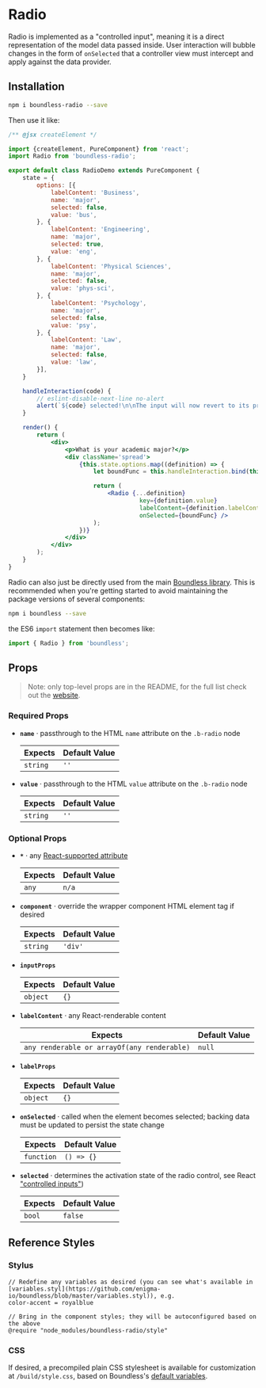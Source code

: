 <!---
THIS IS AN AUTOGENERATED FILE. EDIT PACKAGES/BOUNDLESS-RADIO/INDEX.JS INSTEAD.
-->
# Radio

Radio is implemented as a "controlled input", meaning it is a direct representation of the model data passed inside. User interaction will bubble changes in the form of `onSelected` that a controller view must intercept and apply against the data provider.

## Installation

```bash
npm i boundless-radio --save
```

Then use it like:


```jsx
/** @jsx createElement */

import {createElement, PureComponent} from 'react';
import Radio from 'boundless-radio';

export default class RadioDemo extends PureComponent {
    state = {
        options: [{
            labelContent: 'Business',
            name: 'major',
            selected: false,
            value: 'bus',
        }, {
            labelContent: 'Engineering',
            name: 'major',
            selected: true,
            value: 'eng',
        }, {
            labelContent: 'Physical Sciences',
            name: 'major',
            selected: false,
            value: 'phys-sci',
        }, {
            labelContent: 'Psychology',
            name: 'major',
            selected: false,
            value: 'psy',
        }, {
            labelContent: 'Law',
            name: 'major',
            selected: false,
            value: 'law',
        }],
    }

    handleInteraction(code) {
        // eslint-disable-next-line no-alert
        alert(`${code} selected!\n\nThe input will now revert to its previous state because this demo does not persist model changes.`);
    }

    render() {
        return (
            <div>
                <p>What is your academic major?</p>
                <div className='spread'>
                    {this.state.options.map((definition) => {
                        let boundFunc = this.handleInteraction.bind(this, definition.value);

                        return (
                            <Radio {...definition}
                                     key={definition.value}
                                     labelContent={definition.labelContent}
                                     onSelected={boundFunc} />
                        );
                    })}
                </div>
            </div>
        );
    }
}
```



Radio can also just be directly used from the main [Boundless library](https://www.npmjs.com/package/boundless). This is recommended when you're getting started to avoid maintaining the package versions of several components:

```bash
npm i boundless --save
```

the ES6 `import` statement then becomes like:

```js
import { Radio } from 'boundless';
```



## Props

> Note: only top-level props are in the README, for the full list check out the [website](https://boundless.js.org/Radio).

### Required Props

- __`name`__ &middot; passthrough to the HTML `name` attribute on the `.b-radio` node

  Expects | Default Value
  ---     | ---
  `string` | `''`

- __`value`__ &middot; passthrough to the HTML `value` attribute on the `.b-radio` node

  Expects | Default Value
  ---     | ---
  `string` | `''`


### Optional Props

- __`*`__ &middot; any [React-supported attribute](https://facebook.github.io/react/docs/tags-and-attributes.html#html-attributes)

  Expects | Default Value
  ---     | ---
  `any` | `n/a`

- __`component`__ &middot; override the wrapper component HTML element tag if desired

  Expects | Default Value
  ---     | ---
  `string` | `'div'`

- __`inputProps`__

  Expects | Default Value
  ---     | ---
  `object` | `{}`

- __`labelContent`__ &middot; any React-renderable content

  Expects | Default Value
  ---     | ---
  `any renderable or arrayOf(any renderable)` | `null`

- __`labelProps`__

  Expects | Default Value
  ---     | ---
  `object` | `{}`

- __`onSelected`__ &middot; called when the element becomes selected; backing data must be updated to persist the state change

  Expects | Default Value
  ---     | ---
  `function` | `() => {}`

- __`selected`__ &middot; determines the activation state of the radio control, see React ["controlled inputs"](https://facebook.github.io/react/docs/forms.html#controlled-components))

  Expects | Default Value
  ---     | ---
  `bool` | `false`


## Reference Styles
### Stylus
```stylus
// Redefine any variables as desired (you can see what's available in [variables.styl](https://github.com/enigma-io/boundless/blob/master/variables.styl)), e.g.
color-accent = royalblue

// Bring in the component styles; they will be autoconfigured based on the above
@require "node_modules/boundless-radio/style"
```

### CSS
If desired, a precompiled plain CSS stylesheet is available for customization at `/build/style.css`, based on Boundless's [default variables](https://github.com/enigma-io/boundless/blob/master/variables.styl).

